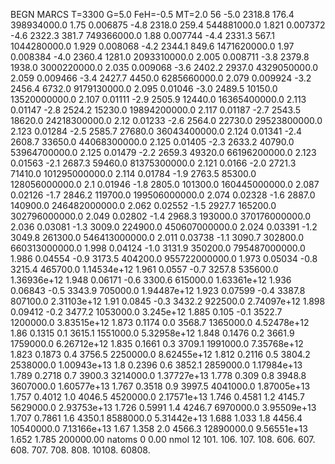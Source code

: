 BEGN
MARCS T=3300 G=5.0 FeH=-0.5 MT=2.0
                  56
-5.0 2318.8 176.4 398934000.0 1.75 0.006875 
-4.8 2318.0 259.4 544881000.0 1.821 0.007372 
-4.6 2322.3 381.7 749366000.0 1.88 0.007744 
-4.4 2331.3 567.1 1044280000.0 1.929 0.008068 
-4.2 2344.1 849.6 1471620000.0 1.97 0.008384 
-4.0 2360.4 1281.0 2093310000.0 2.005 0.008711 
-3.8 2379.8 1938.0 3000220000.0 2.035 0.009068 
-3.6 2402.2 2937.0 4329050000.0 2.059 0.009466 
-3.4 2427.7 4450.0 6285660000.0 2.079 0.009924 
-3.2 2456.4 6732.0 9179130000.0 2.095 0.01046 
-3.0 2489.5 10150.0 13520000000.0 2.107 0.01111 
-2.9 2505.9 12440.0 16365400000.0 2.113 0.01147 
-2.8 2524.2 15230.0 19894200000.0 2.117 0.01187 
-2.7 2543.5 18620.0 24218300000.0 2.12 0.01233 
-2.6 2564.0 22730.0 29523800000.0 2.123 0.01284 
-2.5 2585.7 27680.0 36043400000.0 2.124 0.01341 
-2.4 2608.7 33650.0 44068300000.0 2.125 0.01405 
-2.3 2633.2 40790.0 53964700000.0 2.125 0.01479 
-2.2 2659.3 49320.0 66196200000.0 2.123 0.01563 
-2.1 2687.3 59460.0 81375300000.0 2.121 0.0166 
-2.0 2721.3 71410.0 101295000000.0 2.114 0.01784 
-1.9 2763.5 85300.0 128056000000.0 2.1 0.01946 
-1.8 2805.0 101300.0 160445000000.0 2.087 0.02126 
-1.7 2846.2 119700.0 199506000000.0 2.074 0.02328 
-1.6 2887.0 140900.0 246482000000.0 2.062 0.02552 
-1.5 2927.7 165200.0 302796000000.0 2.049 0.02802 
-1.4 2968.3 193000.0 370176000000.0 2.036 0.03081 
-1.3 3009.0 224900.0 450607000000.0 2.024 0.03391 
-1.2 3049.8 261300.0 546413000000.0 2.011 0.03738 
-1.1 3090.7 302800.0 660313000000.0 1.998 0.04124 
-1.0 3131.9 350200.0 795487000000.0 1.986 0.04554 
-0.9 3173.5 404200.0 955722000000.0 1.973 0.05034 
-0.8 3215.4 465700.0 1.14534e+12 1.961 0.0557 
-0.7 3257.8 535600.0 1.36936e+12 1.948 0.06171 
-0.6 3300.6 615000.0 1.63361e+12 1.936 0.06843 
-0.5 3343.9 705000.0 1.94487e+12 1.923 0.07599 
-0.4 3387.8 807100.0 2.31103e+12 1.91 0.0845 
-0.3 3432.2 922500.0 2.74097e+12 1.898 0.09412 
-0.2 3477.2 1053000.0 3.245e+12 1.885 0.105 
-0.1 3522.7 1200000.0 3.83515e+12 1.873 0.1174 
0.0 3568.7 1365000.0 4.52478e+12 1.86 0.1315 
0.1 3615.1 1551000.0 5.32958e+12 1.848 0.1476 
0.2 3661.9 1759000.0 6.26712e+12 1.835 0.1661 
0.3 3709.1 1991000.0 7.35768e+12 1.823 0.1873 
0.4 3756.5 2250000.0 8.62455e+12 1.812 0.2116 
0.5 3804.2 2538000.0 1.00943e+13 1.8 0.2396 
0.6 3852.1 2859000.0 1.17984e+13 1.789 0.2718 
0.7 3900.3 3214000.0 1.37727e+13 1.778 0.309 
0.8 3948.8 3607000.0 1.60577e+13 1.767 0.3518 
0.9 3997.5 4041000.0 1.87005e+13 1.757 0.4012 
1.0 4046.5 4520000.0 2.17571e+13 1.746 0.4581 
1.2 4145.7 5629000.0 2.93753e+13 1.726 0.5991 
1.4 4246.7 6970000.0 3.95509e+13 1.707 0.7861 
1.6 4350.1 8588000.0 5.31442e+13 1.688 1.033 
1.8 4456.4 10540000.0 7.13166e+13 1.67 1.358 
2.0 4566.3 12890000.0 9.56551e+13 1.652 1.785 
200000.00
natoms              0      0.00
nmol          12
          101.         106.       107.      108.         606.        607.        608.
          707.         708.       808.    10108.       60808.
